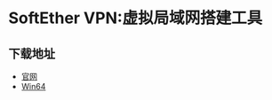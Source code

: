 # SoftEther VPN:虚拟局域网搭建工具
## 下载地址
- [官网](https://www.softether.org/)
- [Win64](https://www.softether-download.com/files/softether/v4.43-9799-beta-2023.08.31-tree/Windows/SoftEther_VPN_Server_and_VPN_Bridge/softether-vpnserver_vpnbridge-v4.43-9799-beta-2023.08.31-windows-x86_x64-intel.exe)